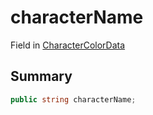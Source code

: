 # characterName

Field in [CharacterColorData](./)

## Summary

```csharp
public string characterName;
```
